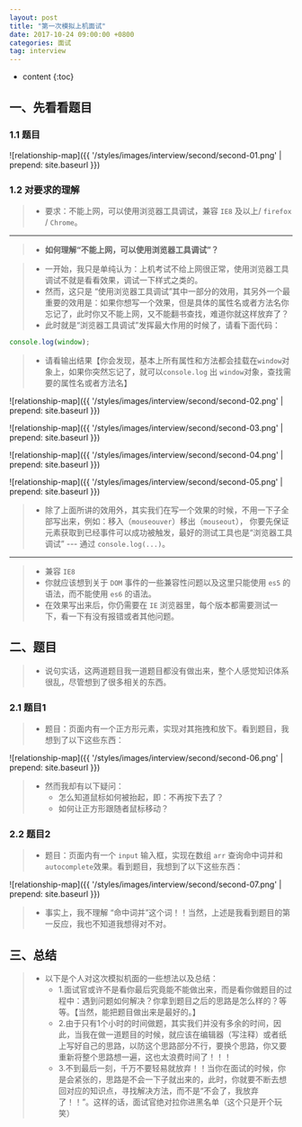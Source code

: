 ```yaml
---
layout: post
title: "第一次模拟上机面试"
date: 2017-10-24 09:00:00 +0800 
categories: 面试
tag: interview
---
```

* content
{:toc}


<!-- more -->

## 一、先看看题目

### 1.1 题目

![relationship-map]({{ '/styles/images/interview/second/second-01.png' | prepend: site.baseurl }})

### 1.2 对要求的理解

> * 要求：不能上网，可以使用浏览器工具调试，兼容 `IE8` 及以上/ `firefox` / `Chrome`。

---

> * **如何理解“不能上网，可以使用浏览器工具调试”？**

> * 一开始，我只是单纯认为：上机考试不给上网很正常，使用浏览器工具调试不就是看看效果，调试一下样式之类的。
> * 然而，这只是 “使用浏览器工具调试”其中一部分的效用，其另外一个最重要的效用是：如果你想写一个效果，但是具体的属性名或者方法名你忘记了，此时你又不能上网，又不能翻书查找，难道你就这样放弃了？
> * 此时就是“浏览器工具调试”发挥最大作用的时候了，请看下面代码：

```js
console.log(window);
```

> * 请看输出结果【你会发现，基本上所有属性和方法都会挂载在`window`对象上，如果你突然忘记了，就可以`console.log` 出 `window`对象，查找需要的属性名或者方法名】

![relationship-map]({{ '/styles/images/interview/second/second-02.png' | prepend: site.baseurl }})

![relationship-map]({{ '/styles/images/interview/second/second-03.png' | prepend: site.baseurl }})

![relationship-map]({{ '/styles/images/interview/second/second-04.png' | prepend: site.baseurl }})

![relationship-map]({{ '/styles/images/interview/second/second-05.png' | prepend: site.baseurl }})

> * 除了上面所讲的效用外，其实我们在写一个效果的时候，不用一下子全部写出来，例如：移入（`mouseouver`）移出（`mouseout`），
    你要先保证元素获取到已经事件可以成功被触发，最好的测试工具也是“浏览器工具调试” --- 通过 `console.log(...)`。

---

> * 兼容 `IE8`
> * 你就应该想到关于 `DOM` 事件的一些兼容性问题以及这里只能使用 `es5` 的语法，而不能使用 `es6` 的语法。
> * 在效果写出来后，你仍需要在 `IE` 浏览器里，每个版本都需要测试一下，看一下有没有报错或者其他问题。

## 二、题目

> * 说句实话，这两道题目我一道题目都没有做出来，整个人感觉知识体系很乱，尽管想到了很多相关的东西。

### 2.1 题目1

> * 题目：页面内有一个正方形元素，实现对其拖拽和放下。看到题目，我想到了以下这些东西：

![relationship-map]({{ '/styles/images/interview/second/second-06.png' | prepend: site.baseurl }})

> * 然而我却有以下疑问：
>   * 怎么知道鼠标如何被抬起，即：不再按下去了？
>   * 如何让正方形跟随者鼠标移动？

### 2.2 题目2

> * 题目：页面内有一个 `input` 输入框，实现在数组 `arr` 查询命中词并和 `autocomplete`效果。看到题目，我想到了以下这些东西：

![relationship-map]({{ '/styles/images/interview/second/second-07.png' | prepend: site.baseurl }})

> * 事实上，我不理解 “命中词并”这个词！！当然，上述是我看到题目的第一反应，我也不知道我想得对不对。

## 三、总结

> * 以下是个人对这次模拟机面的一些想法以及总结：
>   * 1.面试官或许不是看你最后究竟能不能做出来，而是看你做题目的过程中：遇到问题如何解决？你拿到题目之后的思路是怎么样的？等等。【当然，能把题目做出来是最好的。】
>   * 2.由于只有1个小时的时间做题，其实我们并没有多余的时间，因此，当我在做一道题目的时候，就应该在编辑器（写注释）或者纸上写好自己的思路，以防这个思路部分不行，要换个思路，你又要重新将整个思路想一遍，这也太浪费时间了！！！
>   * 3.不到最后一刻，千万不要轻易就放弃！！当你在面试的时候，你是会紧张的，思路是不会一下子就出来的，此时，你就要不断去想回对应的知识点，寻找解决方法，而不是“不会了，我放弃了！！”。这样的话，面试官绝对拉你进黑名单（这个只是开个玩笑）